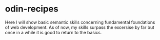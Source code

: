 # odin-recipes

Here I will show basic semantic skills concerning fundamental foundations of web development. As of now, my skills surpass the excersise by far but once in a while it is good to return to the basics.
